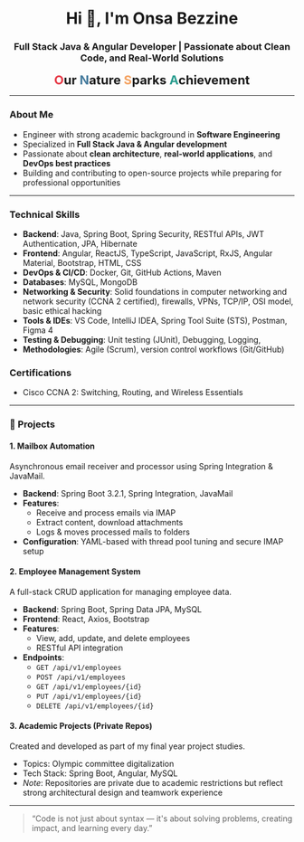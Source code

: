 
<h1 align="center">Hi 👋, I'm Onsa Bezzine</h1>
<h3 align="center">Full Stack Java & Angular Developer | Passionate about Clean Code, and Real-World Solutions </h3>

<p align="center">
  <strong>
    <span style="font-size: 22px;">
      <span style="color:#E63946;">O</span>ur 
      <span style="color:#457B9D;">N</span>ature 
      <span style="color:#F4A261;">S</span>parks 
      <span style="color:#2A9D8F;">A</span>chievement
    </span>
  </strong>
</p>


---

### About Me

- Engineer with strong academic background in **Software Engineering**
- Specialized in **Full Stack Java & Angular development**
- Passionate about **clean architecture**, **real-world applications**, and **DevOps best practices**
- Building and contributing to open-source projects while preparing for professional opportunities

---

### Technical Skills

- **Backend**: Java, Spring Boot, Spring Security, RESTful APIs, JWT Authentication, JPA, Hibernate
- **Frontend**: Angular, ReactJS, TypeScript, JavaScript, RxJS, Angular Material, Bootstrap, HTML, CSS
- **DevOps & CI/CD**: Docker, Git, GitHub Actions, Maven
- **Databases**: MySQL, MongoDB
- **Networking & Security**: Solid foundations in computer networking and network security (CCNA 2 certified), firewalls, VPNs, TCP/IP, OSI model, basic ethical hacking
- **Tools & IDEs**: VS Code, IntelliJ IDEA, Spring Tool Suite (STS), Postman, Figma 4
- **Testing & Debugging**: Unit testing (JUnit), Debugging, Logging,
- **Methodologies**: Agile (Scrum), version control workflows (Git/GitHub)
  
### Certifications
- Cisco CCNA 2: Switching, Routing, and Wireless Essentials
  
---

### 🚀 Projects

#### 1. **Mailbox Automation**
Asynchronous email receiver and processor using Spring Integration & JavaMail.

- **Backend**: Spring Boot 3.2.1, Spring Integration, JavaMail
- **Features**:
  - Receive and process emails via IMAP
  - Extract content, download attachments
  - Logs & moves processed mails to folders
- **Configuration**: YAML-based with thread pool tuning and secure IMAP setup


  
#### 2. **Employee Management System**
A full-stack CRUD application for managing employee data.

- **Backend**: Spring Boot, Spring Data JPA, MySQL
- **Frontend**: React, Axios, Bootstrap  
- **Features**:
  - View, add, update, and delete employees
  - RESTful API integration
- **Endpoints**:
  - `GET /api/v1/employees`
  - `POST /api/v1/employees`
  - `GET /api/v1/employees/{id}`
  - `PUT /api/v1/employees/{id}`
  - `DELETE /api/v1/employees/{id}`



#### 3. **Academic Projects (Private Repos)**
Created and developed as part of my final year project studies.

- Topics: Olympic committee digitalization
- Tech Stack: Spring Boot, Angular, MySQL
- *Note*: Repositories are private due to academic restrictions but reflect strong architectural design and teamwork experience


---

> “Code is not just about syntax — it's about solving problems, creating impact, and learning every day.”



